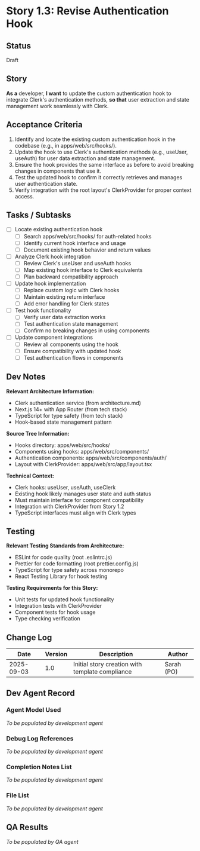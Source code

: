 # Story 1.3: Revise Authentication Hook

## Status
Draft

## Story
**As a** developer,
**I want** to update the custom authentication hook to integrate Clerk's authentication methods,
**so that** user extraction and state management work seamlessly with Clerk.

## Acceptance Criteria
1. Identify and locate the existing custom authentication hook in the codebase (e.g., in apps/web/src/hooks/).
2. Update the hook to use Clerk's authentication methods (e.g., useUser, useAuth) for user data extraction and state management.
3. Ensure the hook provides the same interface as before to avoid breaking changes in components that use it.
4. Test the updated hook to confirm it correctly retrieves and manages user authentication state.
5. Verify integration with the root layout's ClerkProvider for proper context access.

## Tasks / Subtasks
- [ ] Locate existing authentication hook
  - [ ] Search apps/web/src/hooks/ for auth-related hooks
  - [ ] Identify current hook interface and usage
  - [ ] Document existing hook behavior and return values
- [ ] Analyze Clerk hook integration
  - [ ] Review Clerk's useUser and useAuth hooks
  - [ ] Map existing hook interface to Clerk equivalents
  - [ ] Plan backward compatibility approach
- [ ] Update hook implementation
  - [ ] Replace custom logic with Clerk hooks
  - [ ] Maintain existing return interface
  - [ ] Add error handling for Clerk states
- [ ] Test hook functionality
  - [ ] Verify user data extraction works
  - [ ] Test authentication state management
  - [ ] Confirm no breaking changes in using components
- [ ] Update component integrations
  - [ ] Review all components using the hook
  - [ ] Ensure compatibility with updated hook
  - [ ] Test authentication flows in components

## Dev Notes
**Relevant Architecture Information:**
- Clerk authentication service (from architecture.md)
- Next.js 14+ with App Router (from tech stack)
- TypeScript for type safety (from tech stack)
- Hook-based state management pattern

**Source Tree Information:**
- Hooks directory: apps/web/src/hooks/
- Components using hooks: apps/web/src/components/
- Authentication components: apps/web/src/components/auth/
- Layout with ClerkProvider: apps/web/src/app/layout.tsx

**Technical Context:**
- Clerk hooks: useUser, useAuth, useClerk
- Existing hook likely manages user state and auth status
- Must maintain interface for component compatibility
- Integration with ClerkProvider from Story 1.2
- TypeScript interfaces must align with Clerk types

## Testing
**Relevant Testing Standards from Architecture:**
- ESLint for code quality (root .eslintrc.js)
- Prettier for code formatting (root prettier.config.js)
- TypeScript for type safety across monorepo
- React Testing Library for hook testing

**Testing Requirements for this Story:**
- Unit tests for updated hook functionality
- Integration tests with ClerkProvider
- Component tests for hook usage
- Type checking verification

## Change Log
| Date | Version | Description | Author |
|------|---------|-------------|--------|
| 2025-09-03 | 1.0 | Initial story creation with template compliance | Sarah (PO) |

## Dev Agent Record
### Agent Model Used
*To be populated by development agent*

### Debug Log References
*To be populated by development agent*

### Completion Notes List
*To be populated by development agent*

### File List
*To be populated by development agent*

## QA Results
*To be populated by QA agent*